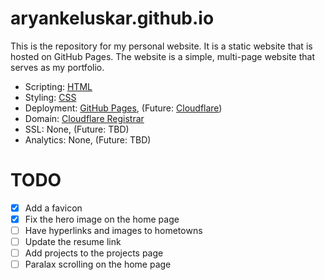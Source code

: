 # aryankeluskar.github.io

This is the repository for my personal website. It is a static website that is hosted on GitHub Pages. The website is a simple, multi-page website that serves as my portfolio.

- Scripting: [HTML](https://developer.mozilla.org/en-US/docs/Web/HTML)
- Styling: [CSS](https://developer.mozilla.org/en-US/docs/Web/CSS)
- Deployment: [GitHub Pages](https://pages.github.com/), (Future: [Cloudflare](https://www.cloudflare.com/))
- Domain: [Cloudflare Registrar](https://www.cloudflare.com/products/registrar/)
- SSL: None, (Future: TBD)
- Analytics: None, (Future: TBD)

# TODO

- [x] Add a favicon
- [x] Fix the hero image on the home page
- [ ] Have hyperlinks and images to hometowns
- [ ] Update the resume link
- [ ] Add projects to the projects page
- [ ] Paralax scrolling on the home page

